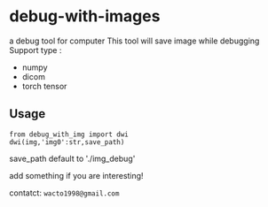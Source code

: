 # debug-with-images
a debug tool for computer 
This tool will save image while debugging
Support type :
- numpy
- dicom
- torch tensor

## Usage
```
from debug_with_img import dwi
dwi(img,'img0':str,save_path)
```

save_path default to './img_debug'

add something if you are interesting!

contatct: `wacto1998@gmail.com`

